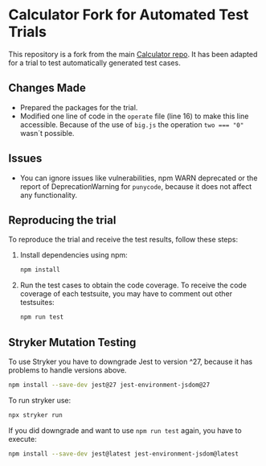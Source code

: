 # Calculator Fork for Automated Test Trials

This repository is a fork from the main [Calculator repo](https://github.com/andrewagain/calculator). It has been adapted for a trial to test automatically generated test cases.

## Changes Made

- Prepared the packages for the trial.
- Modified one line of code in the `operate` file (line 16) to make this line accessible. Because of the use of `big.js` the operation `two === "0"` wasn´t possible.

## Issues

- You can ignore issues like vulnerabilities, npm WARN deprecated or the report of DeprecationWarning for `punycode`, because it does not affect any functionality.

## Reproducing the trial

To reproduce the trial and receive the test results, follow these steps:

1. Install dependencies using npm:

    ```bash
    npm install
    ```

2. Run the test cases to obtain the code coverage. To receive the code coverage of each testsuite, you may have to comment out other testsuites:

    ```bash
    npm run test
    ```

## Stryker Mutation Testing

To use Stryker you have to downgrade Jest to version ^27, because it has problems to handle versions above.

```bash
npm install --save-dev jest@27 jest-environment-jsdom@27
```

To run stryker use:

```bash
npx stryker run
```

If you did downgrade and want to use `npm run test` again, you have to execute:

```bash
npm install --save-dev jest@latest jest-environment-jsdom@latest
```
